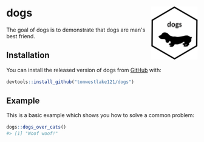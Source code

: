 
<!-- README.md is generated from README.Rmd. Please edit that file -->
dogs <img src="man/figures/logo.png" align="right" height=140/>
===============================================================

The goal of dogs is to demonstrate that dogs are man's best friend.

Installation
------------

You can install the released version of dogs from [GitHub](https://github.com/tomwestlake121/dogs) with:

``` r
devtools::install_github("tomwestlake121/dogs")
```

Example
-------

This is a basic example which shows you how to solve a common problem:

``` r
dogs::dogs_over_cats()
#> [1] "Woof woof!"
```
